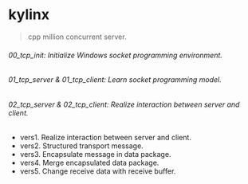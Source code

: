 # kylinx
> cpp million concurrent server.

###### 00_tcp_init: Initialize Windows socket programming environment.

###### 01_tcp_server & 01_tcp_client: Learn socket programming model.

###### 02_tcp_server & 02_tcp_client:  Realize interaction between server and client.

- vers1. Realize interaction between server and client.
- vers2. Structured transport message.
- vers3. Encapsulate message in data package.
- vers4. Merge encapsulated data package.
- vers5. Change receive data with receive buffer.
